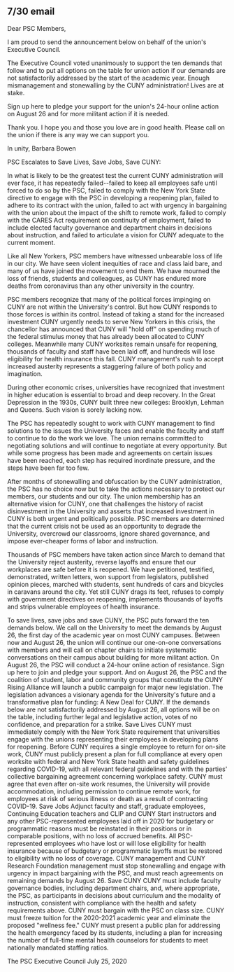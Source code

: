 7/30 email
----

Dear PSC Members,
 
I am proud to send the announcement below on behalf of the union's Executive Council.  
 
The Executive Council voted unanimously to support the ten demands that follow and to put all options on the table for union action if our demands are not satisfactorily addressed by the start of the academic year. Enough mismanagement and stonewalling by the CUNY administration! Lives are at stake.
 
Sign up here to pledge your support for the union's 24-hour online action on August 26 and for more militant action if it is needed.
 
Thank you. I hope you and those you love are in good health. Please call on the union if there is any way we can support you.
 
In unity,
Barbara Bowen
 
 
 
PSC Escalates to Save Lives, Save Jobs, Save CUNY:
 
In what is likely to be the greatest test the current CUNY administration will ever face, it has repeatedly failed--failed to keep all employees safe until forced to do so by the PSC, failed to comply with the New York State directive to engage with the PSC in developing a reopening plan, failed to adhere to its contract with the union, failed to act with urgency in bargaining with the union about the impact of the shift to remote work, failed to comply with the CARES Act requirement on continuity of employment, failed to include elected faculty governance and department chairs in decisions about instruction, and failed to articulate a vision for CUNY adequate to the current moment.  
 
Like all New Yorkers, PSC members have witnessed unbearable loss of life in our city. We have seen violent inequities of race and class laid bare, and many of us have joined the movement to end them. We have mourned the loss of friends, students and colleagues, as CUNY has endured more deaths from coronavirus than any other university in the country.
 
PSC members recognize that many of the political forces impinging on CUNY are not within the University's control. But how CUNY responds to those forces is within its control. Instead of taking a stand for the increased investment CUNY urgently needs to serve New Yorkers in this crisis, the chancellor has announced that CUNY will "hold off" on spending much of the federal stimulus money that has already been allocated to CUNY colleges. Meanwhile many CUNY worksites remain unsafe for reopening, thousands of faculty and staff have been laid off, and hundreds will lose eligibility for health insurance this fall. CUNY management's rush to accept increased austerity represents a staggering failure of both policy and imagination.  
 
During other economic crises, universities have recognized that investment in higher education is essential to broad and deep recovery. In the Great Depression in the 1930s, CUNY built three new colleges: Brooklyn, Lehman and Queens. Such vision is sorely lacking now.
 
The PSC has repeatedly sought to work with CUNY management to find solutions to the issues the University faces and enable the faculty and staff to continue to do the work we love. The union remains committed to negotiating solutions and will continue to negotiate at every opportunity. But while some progress has been made and agreements on certain issues have been reached, each step has required inordinate pressure, and the steps have been far too few.  
 
After months of stonewalling and obfuscation by the CUNY administration, the
PSC has no choice now but to take the actions necessary to protect our members, our students and our city. The union membership has an alternative vision for CUNY, one that challenges the history of racist disinvestment in the University and asserts that increased investment in CUNY is both urgent and politically possible. PSC members are determined that the current crisis not be used as an opportunity to degrade the University, overcrowd our classrooms, ignore shared governance, and impose ever-cheaper forms of labor and instruction.  
 
Thousands of PSC members have taken action since March to demand that the University reject austerity, reverse layoffs and ensure that our workplaces are safe before it is reopened. We have petitioned, testified, demonstrated, written letters, won support from legislators, published opinion pieces, marched with students, sent hundreds of cars and bicycles in caravans around the city. Yet still CUNY drags its feet, refuses to comply with government directives on reopening, implements thousands of layoffs and strips vulnerable employees of health insurance.  
 
To save lives, save jobs and save CUNY, the PSC puts forward the ten demands below. We call on the University to meet the demands by August 26, the first day of the academic year on most CUNY campuses.
Between now and August 26, the union will continue our one-on-one conversations with members and will call on chapter chairs to initiate systematic conversations on their campus about building for more militant action.
On August 26, the PSC will conduct a 24-hour online action of resistance. Sign up here to join and pledge your support.
And on August 26, the PSC and the coalition of student, labor and community groups that constitute the CUNY Rising Alliance will launch a public campaign for major new legislation. The legislation advances a visionary agenda for the University's future and a transformative plan for funding: A New Deal for CUNY.
If the demands below are not satisfactorily addressed by August 26, all options will be on the table, including further legal and legislative action, votes of no confidence, and preparation for a strike.
 Save Lives
CUNY must immediately comply with the New York State requirement that universities engage with the unions representing their employees in developing plans for reopening.
 Before CUNY requires a single employee to return for on-site work, CUNY must publicly present a plan for full compliance at every open worksite with federal and New York State health and safety guidelines regarding COVID-19, with all relevant federal guidelines and with the parties' collective bargaining agreement concerning workplace safety.
 CUNY must agree that even after on-site work resumes, the University will provide accommodation, including permission to continue remote work, for employees at risk of serious illness or death as a result of contracting COVID-19.
Save Jobs
Adjunct faculty and staff, graduate employees, Continuing Education teachers and CLIP and CUNY Start instructors and any other PSC-represented employees laid off in 2020 for budgetary or programmatic reasons must be reinstated in their positions or in comparable positions, with no loss of accrued benefits.
All PSC-represented employees who have lost or will lose eligibility for health insurance because of budgetary or programmatic layoffs must be restored to eligibility with no loss of coverage.
CUNY management and CUNY Research Foundation management must stop stonewalling and engage with urgency in impact bargaining with the PSC, and must reach agreements on remaining demands by August 26.
 Save CUNY
CUNY must include faculty governance bodies, including department chairs, and, where appropriate, the PSC, as participants in decisions about curriculum and the modality of instruction, consistent with compliance with the health and safety requirements above.
CUNY must bargain with the PSC on class size.
CUNY must freeze tuition for the 2020-2021 academic year and eliminate the proposed "wellness fee."
CUNY must present a public plan for addressing the health emergency faced by its students, including a plan for increasing the number of full-time mental health counselors for students to meet nationally mandated staffing ratios.
 
The PSC Executive Council
July 25, 2020
